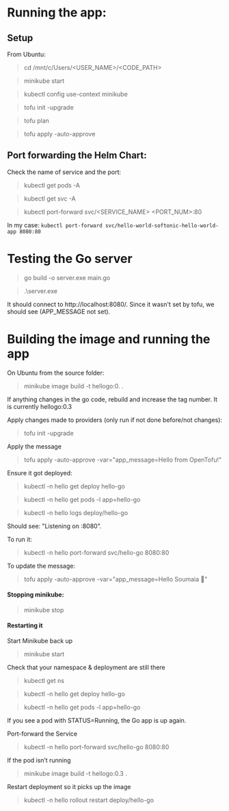 # Running the app:

## Setup
From Ubuntu:
> cd /mnt/c/Users/<USER_NAME>/<CODE_PATH>

> minikube start

> kubectl config use-context minikube

> tofu init -upgrade

> tofu plan

> tofu apply -auto-approve


## Port forwarding the Helm Chart:

Check the name of service and the port:
> kubectl get pods -A

> kubectl get svc -A

> kubectl port-forward svc/<SERVICE_NAME> <PORT_NUM>:80

In my case: `kubectl port-forward svc/hello-world-softonic-hello-world-app 8080:80`

# Testing the Go server
> go build -o server.exe main.go

> .\server.exe

It should connect to http://localhost:8080/.
Since it wasn't set by tofu, we should see (APP_MESSAGE not set).

# Building the image and running the app

On Ubuntu from the source folder:
> minikube image build -t hellogo:0.<TAG NUM> .

If anything changes in the go code, rebuild and increase the tag number. It is currently hellogo:0.3


Apply changes made to providers (only run if not done before/not changes):
> tofu init -upgrade

Apply the message
> tofu apply -auto-approve -var="app_message=Hello from OpenTofu!"

Ensure it got deployed:
> kubectl -n hello get deploy hello-go

> kubectl -n hello get pods -l app=hello-go

> kubectl -n hello logs deploy/hello-go

Should see: "Listening on :8080".

To run it:
> kubectl -n hello port-forward svc/hello-go 8080:80

To update the message:
> tofu apply -auto-approve -var="app_message=Hello Soumaia 🚀"


#### Stopping minikube:
> minikube stop

#### Restarting it

Start Minikube back up
> minikube start

Check that your namespace & deployment are still there
> kubectl get ns

> kubectl -n hello get deploy hello-go

> kubectl -n hello get pods -l app=hello-go

If you see a pod with STATUS=Running, the Go app is up again.

Port-forward the Service
> kubectl -n hello port-forward svc/hello-go 8080:80

If the pod isn’t running
> minikube image build -t hellogo:0.3 .

Restart deployment so it picks up the image
> kubectl -n hello rollout restart deploy/hello-go